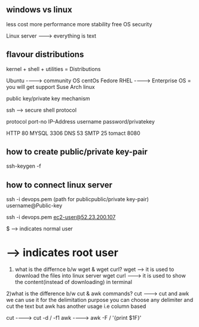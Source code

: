 windows vs linux 
---------------------------------
less cost 
more performance
more stability 
free OS
security

Linux server ---> everything is text

flavour distributions
---------------------------

kernel + shell + utilities = Distributions

Ubuntu ----> community OS
centOs
Fedore
RHEL ----> Enterprise OS = you will get support
Suse
Arch linux


public key/private key mechanism

ssh --> secure shell protocol

protocol port-no IP-Address username password/privatekey

HTTP 80
MYSQL 3306
DNS 53
SMTP 25
tomact 8080


how to create public/private key-pair
-------------------------------------

ssh-keygen -f <file name>

how to connect linux server
---------------------------------

ssh -i devops.pem (path for publicpublic/private key-pair) username@Public-key

ssh -i devops.pem ec2-user@52.23.200.107

$ --> indicates normal user 
# --> indicates root user

1) what is the differnce b/w wget & wget curl?
wget <url> --> it is used to download the files into linux server
wget curl <url>  ---> it is used to show the content(instead of downloading) in terminal

2)what is the difference b/w cut & awk commands?
cut ---> cut and awk we can use it for the delimitation purpose you can choose any delimiter and cut the text but awk has another usage i.e column based
 
cut ----> cut -d / -f1
awk ----> awk -F / '{print $1F}'
